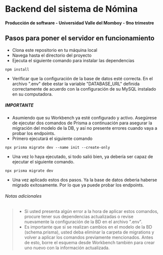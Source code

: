 # Backend del sistema de Nómina
#### Producción de software - Universidad Valle del Momboy - 9no trimestre
##  Pasos para poner el servidor en funcionamiento

- Clona este repositorio en tu máquina local
- Navega hasta el directorio del proyecto
- Ejecuta el siguiente comando para instalar las dependencias

```shell
npm install
```

- Verificar que la configuración de la base de datos esté correcta. En el archivo ".env" debe estar la variable "DATABASE_URL" definida correctamente de acuerdo con la configuración de su MySQL instalado en su computadora.
##### IMPORTANTE
-  Asumiendo que su Workbench ya esté configurado y activo. Asegúrese de ejecutar dos comandos de Prisma a continuación para asegurar la migración del modelo de la DB, y así no presente errores cuando vaya a probar los endpoints.
- Primero ejecutará el siguiente comando
```shell
npx prisma migrate dev --name init --create-only
```
- Una vez lo haya ejecutado, si todo salió bien, ya debería ser capaz de ejecutar el siguiente comando.
```shell
npx prisma migrate dev
```
- Una vez aplicado estos dos pasos. Ya la base de datos deberia haberse migrado exitosamente. Por lo que ya puede probar los endpoints.
###### Notas adicionales
>-  Si usted presenta algún error a la hora de aplicar estos comandos, procure tener sus dependencias actualizadas o revise nuevamente la configuración de la BD en el archivo ".env".
>-  Es importante que si se realizan cambios en el modelo de la BD (schema.prisma), usted deba eliminar la carpeta de migrations y volver a aplicar los comandos previamente mencionados. Antes de esto, borre el esquema desde Workbench también para crear uno nuevo con la información actualizada.
